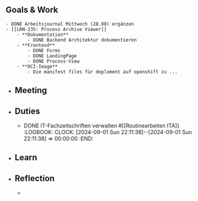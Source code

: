## Goals & Work
	- DONE Arbeitsjournal Mittwoch (28.08) ergänzen
	- [[LRN-235: Process Archive Viewer]]
		- **Dokumentation**
			- DONE Backend Architektur dokumentieren
		- **Frontend**
			- DONE Forms
			- DONE LandingPage
			- DONE Process-View
		- **OCI-Image**
			- Die manifest files für deploment auf openshift zu ...
- ## Meeting
- ## Duties
	- DONE IT-Fachzeitschriften verwalten #[[Routinearbeiten ITA]]
	  :LOGBOOK:
	  CLOCK: [2024-09-01 Sun 22:11:38]--[2024-09-01 Sun 22:11:38] =>  00:00:00
	  :END:
- ## Learn
- ## Reflection
	-